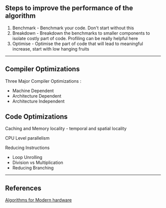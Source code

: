 ## Steps to improve the performance of the algorithm

 1. Benchmark - Benchmark your code. Don't start without this
 2. Breakdown - Breakdown the benchmarks to smaller components to isolate costly part of code. Profiling can be really helpful here
 3. Optimise - Optimise the part of code that will lead to meaningful increase, start with low hanging fruits

---

## Compiler Optimizations

Three Major Compiler Optimizations :
* Machine Dependent
* Architecture Dependent
* Architecture Independent

## Code Optimizations

Caching and Memory locality - temporal and spatial locality

CPU Level parallelism

Reducing Instructions 
  * Loop Unrolling
  * Division vs Multiplication
  * Reducing Branching

---

## References

[Algorithms for Modern hardware](https://en.algorithmica.org/hpc/)
